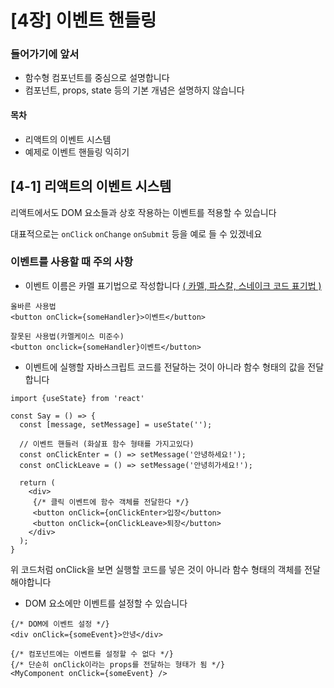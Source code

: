 # [4장] 이벤트 핸들링

### 들어가기에 앞서
- 함수형 컴포넌트를 중심으로 설명합니다
- 컴포넌트, props, state 등의 기본 개념은 설명하지 않습니다

#### 목차
- 리액트의 이벤트 시스템
- 예제로 이벤트 핸들링 익히기

## [4-1] 리액트의 이벤트 시스템
리액트에서도 DOM 요소들과 상호 작용하는 이벤트를 적용할 수 있습니다

대표적으로는 `onClick` `onChange` `onSubmit` 등을 예로 들 수 있겠네요

### 이벤트를 사용할 때 주의 사항

- 이벤트 이름은 카멜 표기법으로 작성합니다
[ ( 카멜, 파스칼, 스네이크 코드 표기법 )](https://color-workroom.tistory.com/entry/%EC%B9%B4%EB%A9%9C-%ED%8C%8C%EC%8A%A4%EC%B9%BC-%EC%8A%A4%EB%84%A4%EC%9D%B4%ED%81%AC-%ED%91%9C%EA%B8%B0%EB%B2%95-camelCasePascalCasesnakecase)
```
올바른 사용법
<button onClick={someHandler}>이벤트</button>

잘못된 사용법(카멜케이스 미준수)
<button onclick={someHandler}이벤트</button>
```

- 이벤트에 실행할 자바스크립트 코드를 전달하는 것이 아니라 함수 형태의 값을 전달합니다
```
import {useState} from 'react'

const Say = () => {
  const [message, setMessage] = useState('');
  
  // 이벤트 핸들러 (화살표 함수 형태를 가지고있다)
  const onClickEnter = () => setMessage('안녕하세요!');
  const onClickLeave = () => setMessage('안녕히가세요!');
  
  return (
    <div>
     {/* 클릭 이벤트에 함수 객체를 전달한다 */}
     <button onClick={onClickEnter>입장</button>
     <button onClick={onClickLeave>퇴장</button>
    </div>
  );
}
```
위 코드처럼 onClick을 보면 실행할 코드를 넣은 것이 아니라 함수 형태의 객체를 전달해야합니다

- DOM 요소에만 이벤트를 설정할 수 있습니다
```
{/* DOM에 이벤트 설정 */}
<div onClick={someEvent}>안녕</div>

{/* 컴포넌트에는 이벤트를 설정할 수 없다 */}
{/* 단순히 onClick이라는 props를 전달하는 형태가 됨 */}
<MyComponent onClick={someEvent} />
```

